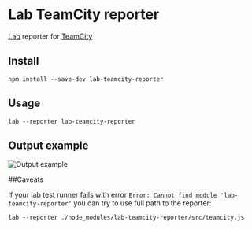 # Lab TeamCity reporter

[Lab](https://github.com/hapijs/lab) reporter for [TeamCity](https://www.jetbrains.com/teamcity/)

## Install

```npm install --save-dev lab-teamcity-reporter```

## Usage

```lab --reporter lab-teamcity-reporter```

## Output example

![Output example](http://antip.in/f/ycan6.png)

##Caveats

If your lab test runner fails with error ```Error: Cannot find module 'lab-teamcity-reporter'``` you can try to use full path to the reporter:

```lab --reporter ./node_modules/lab-teamcity-reporter/src/teamcity.js```